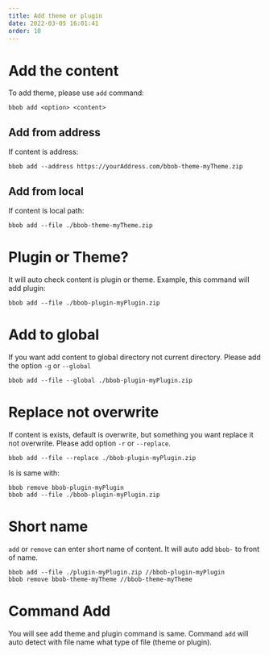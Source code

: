 ```yaml
---
title: Add theme or plugin
date: 2022-03-05 16:01:41
order: 10
---
```

# Add the content
To add theme, please use `add` command:
```
bbob add <option> <content>
```
## Add from address
If content is address:
```
bbob add --address https://yourAddress.com/bbob-theme-myTheme.zip
```

## Add from local
If content is local path:
```
bbob add --file ./bbob-theme-myTheme.zip
```

# Plugin or Theme?
It will auto check content is plugin or theme. Example, this command will add plugin:
```
bbob add --file ./bbob-plugin-myPlugin.zip
```

# Add to global
If you want add content to global directory not current directory. Please add the option `-g` or `--global`
```
bbob add --file --global ./bbob-plugin-myPlugin.zip
```

# Replace not overwrite
If content is exists, default is overwrite, but something you want replace it not overwrite. Please add option `-r` or `--replace`.
```
bbob add --file --replace ./bbob-plugin-myPlugin.zip
```
Is is same with:
```
bbob remove bbob-plugin-myPlugin
bbob add --file ./bbob-plugin-myPlugin.zip
```

# Short name
`add` or `remove` can enter short name of content. It will auto add `bbob-` to front of name.
```
bbob add --file ./plugin-myPlugin.zip //bbob-plugin-myPlugin
bbob remove bbob-theme-myTheme //bbob-theme-myTheme
```

# Command Add
You will see add theme and plugin command is same. Command `add` will auto detect with file name what type of file (theme or plugin).